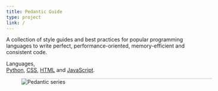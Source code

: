 ```yaml
---
title: Pedantic Guide
type: project
link: /
---
```


A collection of style guides and best practices for popular programming languages
to write perfect, performance-oriented, memory-efficient and consistent code.

<p>Languages,<br><a href="http://pedantic-python.readme.io/">Python</a>, <a href="http://pedantic-css.readme.io/">CSS</a>, <a href="http://pedantic-html.readme.io/">HTML</a> and <a href="http://pedantic-js.readme.io/">JavaScript</a>.</p>

<figure style="margin-right: -3.5em;border: 1px solid #ddd;">
    <img src="http://res.cloudinary.com/dw9fem4ki/image/upload/v1418549469/pedantic_asnj0p.png" alt="Pedantic series" style="margin-bottom: -1.5em;">
</figure>
